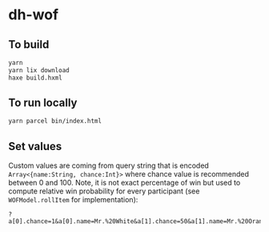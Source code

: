 # dh-wof

## To build
```bash
yarn
yarn lix download
haxe build.hxml
```

## To run locally
```bash
yarn parcel bin/index.html
```

## Set values
Custom values are coming from query string that is encoded `Array<{name:String, chance:Int}>` where chance value is recommended between 0 and 100. Note, it is not exact percentage of win but used to compute relative win probability for every participant (see `WOFModel.rollItem` for implementation):

```
?a[0].chance=1&a[0].name=Mr.%20White&a[1].chance=50&a[1].name=Mr.%20Orange&a[2].chance=50&a[2].name=Mr.%20Blonde&a[3].chance=50&a[3].name=Mr.%20Pink&a[4].chance=1&a[4].name=Mr.%20Brown&a[5].chance=50&a[5].name=Mr.%20Blue
```